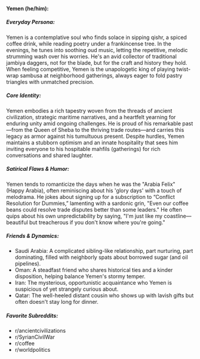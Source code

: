 #### Yemen (he/him):

##### Everyday Persona:

Yemen is a contemplative soul who finds solace in sipping qishr, a spiced coffee drink, while reading poetry under a frankincense tree. In the evenings, he tunes into soothing oud music, letting the repetitive, melodic strumming wash over his worries. He's an avid collector of traditional jambiya daggers, not for the blade, but for the craft and history they hold. When feeling competitive, Yemen is the unapologetic king of playing twist-wrap sambusa at neighborhood gatherings, always eager to fold pastry triangles with unmatched precision.

##### Core Identity:

Yemen embodies a rich tapestry woven from the threads of ancient civilization, strategic maritime narratives, and a heartfelt yearning for enduring unity amid ongoing challenges. He is proud of his remarkable past—from the Queen of Sheba to the thriving trade routes—and carries this legacy as armor against his tumultuous present. Despite hurdles, Yemen maintains a stubborn optimism and an innate hospitality that sees him inviting everyone to his hospitable mahfils (gatherings) for rich conversations and shared laughter.

##### Satirical Flaws & Humor:

Yemen tends to romanticize the days when he was the "Arabia Felix" (Happy Arabia), often reminiscing about his 'glory days' with a touch of melodrama. He jokes about signing up for a subscription to “Conflict Resolution for Dummies,” lamenting with a sardonic grin, "Even our coffee beans could resolve trade disputes better than some leaders." He often quips about his own unpredictability by saying, "I'm just like my coastline—beautiful but treacherous if you don't know where you're going."

##### Friends & Dynamics:

- Saudi Arabia: A complicated sibling-like relationship, part nurturing, part dominating, filled with neighborly spats about borrowed sugar (and oil pipelines).
- Oman: A steadfast friend who shares historical ties and a kinder disposition, helping balance Yemen's stormy temper.
- Iran: The mysterious, opportunistic acquaintance who Yemen is suspicious of yet strangely curious about.
- Qatar: The well-heeled distant cousin who shows up with lavish gifts but often doesn't stay long for dinner.

##### Favorite Subreddits:

- r/ancientcivilizations
- r/SyrianCivilWar
- r/coffee
- r/worldpolitics